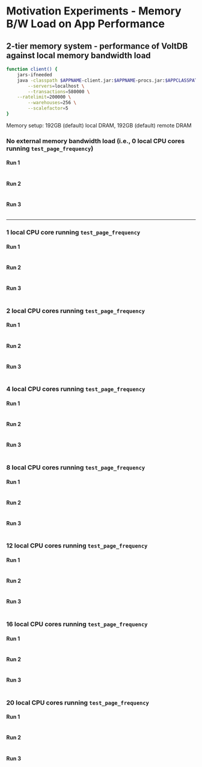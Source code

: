 # Motivation Experiments - Memory B/W Load on App Performance

## 2-tier memory system - performance of VoltDB against local memory bandwidth load

```sh
function client() {
    jars-ifneeded
    java -classpath $APPNAME-client.jar:$APPNAME-procs.jar:$APPCLASSPATH com.MyTPCC \
        --servers=localhost \
        --transactions=580000 \
	--ratelimit=200000 \
        --warehouses=256 \
        --scalefactor=5
}
```

Memory setup: 192GB (default) local DRAM, 192GB (default) remote DRAM

### No external memory bandwidth load (i.e., 0 local CPU cores running `test_page_frequency`)

#### Run 1
```

```

#### Run 2
```

```

#### Run 3
```

```

---

### 1 local CPU core running `test_page_frequency`

#### Run 1
```

```

#### Run 2
```

```

#### Run 3
```

```

### 2 local CPU cores running `test_page_frequency`

#### Run 1
```

```

#### Run 2
```

```

#### Run 3
```

```

### 4 local CPU cores running `test_page_frequency`

#### Run 1
```

```

#### Run 2
```

```

#### Run 3
```

```

### 8 local CPU cores running `test_page_frequency`

#### Run 1
```

```

#### Run 2
```

```

#### Run 3
```

```

### 12 local CPU cores running `test_page_frequency`

#### Run 1
```

```

#### Run 2
```

```

#### Run 3
```

```

### 16 local CPU cores running `test_page_frequency`

#### Run 1
```

```

#### Run 2
```

```

#### Run 3
```

```

### 20 local CPU cores running `test_page_frequency`

#### Run 1
```

```

#### Run 2
```

```

#### Run 3
```

```
